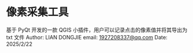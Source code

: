 # 像素采集工具

基于 PyQt 开发的一款 QGIS 小插件，用户可以记录点击的像素值并将其导出为 txt 文件
Author: LIAN DONGJIE
email: 1927208337@qq.com
Date: 2025/2/22
